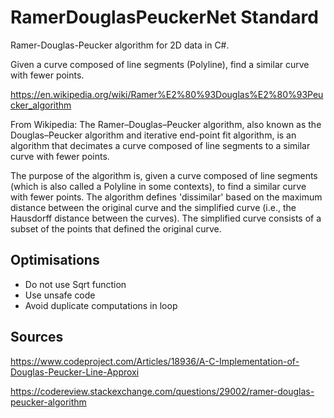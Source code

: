 # RamerDouglasPeuckerNet Standard
Ramer-Douglas-Peucker algorithm for 2D data in C#.

Given a curve composed of line segments (Polyline), find a similar curve with fewer points.

https://en.wikipedia.org/wiki/Ramer%E2%80%93Douglas%E2%80%93Peucker_algorithm

From Wikipedia:
The Ramer–Douglas–Peucker algorithm, also known as the Douglas–Peucker algorithm and iterative end-point fit algorithm, is an algorithm that decimates a curve composed of line segments to a similar curve with fewer points. 

The purpose of the algorithm is, given a curve composed of line segments (which is also called a Polyline in some contexts), to find a similar curve with fewer points. The algorithm defines 'dissimilar' based on the maximum distance between the original curve and the simplified curve (i.e., the Hausdorff distance between the curves). The simplified curve consists of a subset of the points that defined the original curve. 

## Optimisations
- Do not use Sqrt function
- Use unsafe code
- Avoid duplicate computations in loop

## Sources
https://www.codeproject.com/Articles/18936/A-C-Implementation-of-Douglas-Peucker-Line-Approxi

https://codereview.stackexchange.com/questions/29002/ramer-douglas-peucker-algorithm
